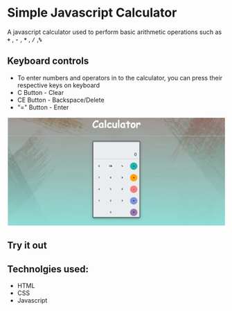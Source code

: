 # Simple Javascript Calculator
 A javascript calculator used to perform basic arithmetic operations such as ***` + `*** ,  ***`-`*** , ***`*`*** , ***`/`*** ,***`%`***

 ## Keyboard controls
 - To enter numbers and operators in to the calculator, you can press their respective keys on keyboard
 - C Button - Clear 
 - CE Button - Backspace/Delete 
 - "=" Button - Enter 

 ![Calculator](./images/sample.png)

 ## Try it out
 []()

 ## Technolgies used:
 - HTML
 - CSS
 - Javascript

